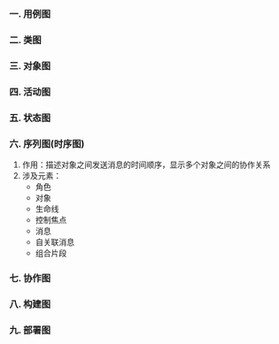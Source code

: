 ### 一. 用例图
### 二. 类图
### 三. 对象图
### 四. 活动图
### 五. 状态图
### 六. 序列图(时序图)
1. 作用：描述对象之间发送消息的时间顺序，显示多个对象之间的协作关系
2. 涉及元素：
    - 角色
    - 对象
    - 生命线
    - 控制焦点
    - 消息
    - 自关联消息
    - 组合片段 
### 七. 协作图
### 八. 构建图
### 九. 部署图